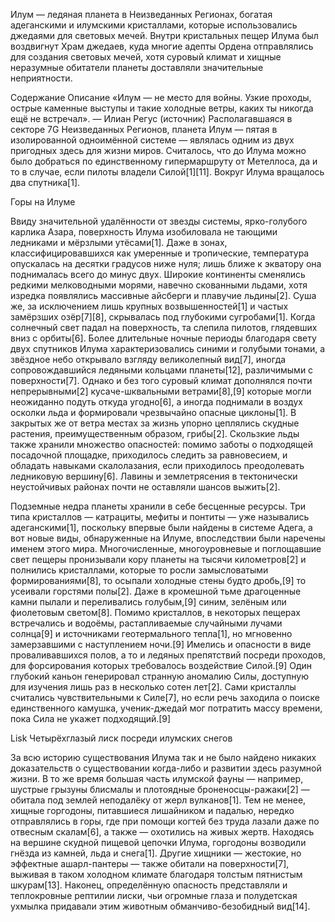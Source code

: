 Илум — ледяная планета в Неизведанных Регионах, богатая адеганскими и илумскими кристаллами, которые использовались джедаями для световых мечей. Внутри кристальных пещер Илума был воздвигнут Храм джедаев, куда многие адепты Ордена отправлялись для создания световых мечей, хотя суровый климат и хищные неразумные обитатели планеты доставляли значительные неприятности.


Содержание
Описание
«Илум — не место для войны. Узкие проходы, острые каменные выступы и такие холодные ветры, каких ты никогда ещё не встречал».
— Илиан Регус (источник)
Располагавшаяся в секторе 7G Неизведанных Регионов, планета Илум — пятая в изолированной одноимённой системе — являлась одним из двух пригодных здесь для жизни миров. Считалось, что до Илума можно было добраться по единственному гипермаршруту от Метеллоса, да и то в случае, если пилоты владели Силой[1][11]. Вокруг Илума вращалось два спутника[1].

Горы на Илуме

Ввиду значительной удалённости от звезды системы, ярко-голубого карлика Азара, поверхность Илума изобиловала не тающими ледниками и мёрзлыми утёсами[1]. Даже в зонах, классифицировавшихся как умеренные и тропические, температура опускалась на десятки градусов ниже нуля; лишь ближе к экватору она поднималась всего до минус двух. Широкие континенты сменялись редкими мелководными морями, навечно скованными льдами, хотя изредка появлялись массивные айсберги и плавучие льдины[2]. Суша же, за исключением лишь крупных возвышенностей[1] и частых замёрзших озёр[7][8], скрывалась под глубокими сугробами[1]. Когда солнечный свет падал на поверхность, та слепила пилотов, глядевших вниз с орбиты[6]. Более длительные ночные периоды благодаря свету двух спутников Илума характеризовались синими и голубыми тонами, а звёздное небо открывало взгляду великолепный вид[7], иногда сопровождавшийся ледяными кольцами планеты[12], различимыми с поверхности[7]. Однако и без того суровый климат дополнялся почти непрерывными[2] кусаче-шквальными ветрами[8],[9] которые могли неожиданно подуть откуда угодно[6], а иногда поднимали в воздух осколки льда и формировали чрезвычайно опасные циклоны[1]. В закрытых же от ветра местах за жизнь упорно цеплялись скудные растения, преимущественным образом, грибы[2]. Скользкие льды также хранили множество опасностей: помимо заботы о подходящей посадочной площадке, приходилось следить за равновесием, и обладать навыками скалолазания, если приходилось преодолевать ледниковую вершину[6]. Лавины и землетрясения в тектонически неустойчивых районах почти не оставляли шансов выжить[2].

Подземные недра планеты хранили в себе бесценные ресурсы. Три типа кристаллов — катрациты, мефиты и понтиты — уже назывались адеганскими[1], поскольку впервые были найдены в системе Адега, а вот новые виды, обнаруженные на Илуме, впоследствии были наречены именем этого мира. Многочисленные, многоуровневые и поглощавшие свет пещеры пронизывали кору планеты на тысячи километров[2] и полнились кристаллами, которые то росли замысловатыми формированиями[8], то осыпали холодные стены будто дробь,[9] то усеивали горстями полы[2]. Даже в кромешной тьме драгоценные камни пылали и переливались голубым,[9] синим, зелёным или фиолетовым светом[8]. Помимо кристаллов, в некоторых пещерах встречались и водоёмы, растапливаемые случайными лучами солнца[9] и источниками геотермального тепла[1], но мгновенно замерзавшими с наступлением ночи.[9] Имелись и опасности в виде проваливавшихся полов, а то и ледяных препятствий посреди проходов, для форсирования которых требовалось воздействие Силой.[9] Один глубокий каньон генерировал странную аномалию Силы, доступную для изучения лишь раз в несколько сотен лет[2]. Сами кристаллы считались чувствительными к Силе[7], но если речь заходила о поиске единственного камушка, ученик-джедай мог потратить массу времени, пока Сила не укажет подходящий.[9]

Lisk
Четырёхглазый лиск посреди илумских снегов

За всю историю существования Илума так и не было найдено никаких доказательств о существовании когда-либо и развитии здесь разумной жизни. В то же время большая часть илумской фауны — например, шустрые грызуны блисмалы и плотоядные броненосцы-ражаки[2] — обитала под землей неподалёку от жерл вулканов[1]. Тем не менее, хищные горгодоны, питавшиеся лишайником и падалью, нередко отправлялись в горы, где при помощи когтей без труда лазали даже по отвесным скалам[6], а также — охотились на живых жертв. Находясь на вершине скудной пищевой цепочки Илума, горгодоны возводили гнёзда из камней, льда и снега[1]. Другие хищники — жестокие, но эффектные ашарл-пантеры — также обитали на поверхности[7], выживая в таком холодном климате благодаря толстым пятнистым шкурам[13]. Наконец, определённую опасность представляли и теплокровные рептилии лиски, чьи огромные глаза и полудетская ухмылка придавали этим животным обманчиво-безобидный вид[14].

